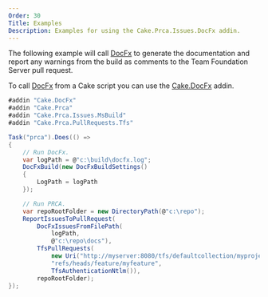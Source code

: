 ```yaml
---
Order: 30
Title: Examples
Description: Examples for using the Cake.Prca.Issues.DocFx addin.
---
```

The following example will call [DocFx] to generate the documentation and report any warnings from
the build as comments to the Team Foundation Server pull request.

To call [DocFx] from a Cake script you can use the [Cake.DocFx] addin.

```csharp
#addin "Cake.DocFx"
#addin "Cake.Prca"
#addin "Cake.Prca.Issues.MsBuild"
#addin "Cake.Prca.PullRequests.Tfs"

Task("prca").Does(() =>
{
    // Run DocFx.
    var logPath = @"c:\build\docfx.log";
    DocFxBuild(new DocFxBuildSettings()
    {
        LogPath = logPath
    });

    // Run PRCA.
    var repoRootFolder = new DirectoryPath(@"c:\repo");
    ReportIssuesToPullRequest(
        DocFxIssuesFromFilePath(
            logPath,
            @"c:\repo\docs"),
        TfsPullRequests(
            new Uri("http://myserver:8080/tfs/defaultcollection/myproject/_git/myrepository"),
            "refs/heads/feature/myfeature",
            TfsAuthenticationNtlm()),
        repoRootFolder);
});
```

[DocFx]: https://dotnet.github.io/docfx/
[Cake.Prca.Issues.DocFx addin]: https://www.nuget.org/packages/Cake.Prca.Issues.DocFx
[Cake.DocFx]: https://www.nuget.org/packages/Cake.DocFx/